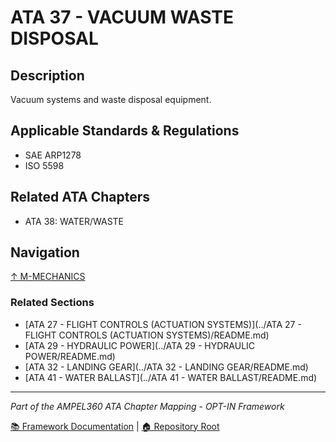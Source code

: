 # ATA 37 - VACUUM WASTE DISPOSAL

## Description

Vacuum systems and waste disposal equipment.

## Applicable Standards & Regulations

- SAE ARP1278
- ISO 5598

## Related ATA Chapters

- ATA 38: WATER/WASTE

## Navigation

[↑ M-MECHANICS](../README.md)

### Related Sections

- [ATA 27 - FLIGHT CONTROLS (ACTUATION SYSTEMS)](../ATA 27 - FLIGHT CONTROLS (ACTUATION SYSTEMS)/README.md)
- [ATA 29 - HYDRAULIC POWER](../ATA 29 - HYDRAULIC POWER/README.md)
- [ATA 32 - LANDING GEAR](../ATA 32 - LANDING GEAR/README.md)
- [ATA 41 - WATER BALLAST](../ATA 41 - WATER BALLAST/README.md)

---

*Part of the AMPEL360 ATA Chapter Mapping - OPT-IN Framework*

[📚 Framework Documentation](../../README.md) | [🏠 Repository Root](../../../README.md)

